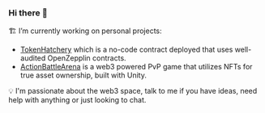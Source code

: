 ### Hi there 👋

🏗️  I’m currently working on personal projects:
  - [TokenHatchery](https://tokenhatchery.com) which is a no-code contract deployed that uses well-audited OpenZepplin contracts.
  - [ActionBattleArena](https://github.com/wojciech-turek/BattleArena-Unity) is a web3 powered PvP game that utilizes NFTs for true asset ownership, built with Unity.

💡 I'm passionate about the web3 space, talk to me if you have ideas, need help with anything or just looking to chat.

<!--
**wojciech-turek/wojciech-turek** is a ✨ _special_ ✨ repository because its `README.md` (this file) appears on your GitHub profile.

Here are some ideas to get you started:

- 🔭 I’m currently working on ...
- 🌱 I’m currently learning ...
- 👯 I’m looking to collaborate on ...
- 🤔 I’m looking for help with ...
- 💬 Ask me about ...
- 📫 How to reach me: ...
- 😄 Pronouns: ...
- ⚡ Fun fact: ...
-->
